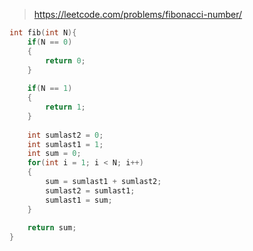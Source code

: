 > https://leetcode.com/problems/fibonacci-number/

``` c
int fib(int N){
    if(N == 0)
    {
        return 0;
    }
    
    if(N == 1)
    {
        return 1;
    }
    
    int sumlast2 = 0;
    int sumlast1 = 1;
    int sum = 0;
    for(int i = 1; i < N; i++)
    {
        sum = sumlast1 + sumlast2;
        sumlast2 = sumlast1;
        sumlast1 = sum;
    }
    
    return sum;
}
```